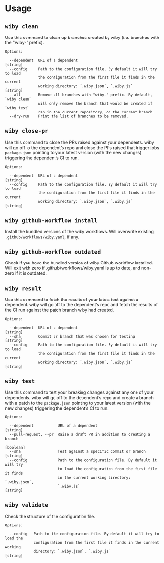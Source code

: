 # Usage
  

## `wiby clean`



Use this command to clean up branches created by wiby (i.e. branches with the
"wiby-" prefix).

```
Options:

  --dependent  URL of a dependent                                       [string]
  --config     Path to the configuration file. By default it will try to load
               the configuration from the first file it finds in the current
               working directory: `.wiby.json`, `.wiby.js`              [string]
  --all        Remove all branches with "wiby-" prefix. By default, `wiby clean`
               will only remove the branch that would be created if `wiby test`
               ran in the current repository, on the current branch.
  --dry-run    Print the list of branches to be removed.
```


## `wiby close-pr`



Use this command to close the PRs raised against your dependents. wiby will go
off to the dependent’s repo and close the PRs raised that trigger jobs
`package.json` pointing to your latest version (with the new changes) triggering
the dependent’s CI to run.

```
Options:

  --dependent  URL of a dependent                                       [string]
  --config     Path to the configuration file. By default it will try to load
               the configuration from the first file it finds in the current
               working directory: `.wiby.json`, `.wiby.js`              [string]
```


## `wiby github-workflow install`



Install the bundled versions of the wiby workflows. Will overwrite existing
`.github/workflows/wiby.yaml`, if any.




## `wiby github-workflow outdated`



Check if you have the bundled version of wiby Github workflow installed. Will
exit with zero if .github/workflows/wiby.yaml is up to date, and non-zero if it
is outdated.




## `wiby result`



Use this command to fetch the results of your latest test against a dependent.
wiby will go off to the dependent’s repo and fetch the results of the CI run
against the patch branch wiby had created.

```
Options:

  --dependent  URL of a dependent                                       [string]
  --sha        Commit or branch that was chosen for testing             [string]
  --config     Path to the configuration file. By default it will try to load
               the configuration from the first file it finds in the current
               working directory: `.wiby.json`, `.wiby.js`              [string]
```


## `wiby test`



Use this command to test your breaking changes against any one of your
dependents. wiby will go off to the dependent’s repo and create a branch with a
patch to the  `package.json` pointing to your latest version (with the new
changes) triggering the dependent’s CI to run.

```
Options:

  --dependent           URL of a dependent                              [string]
  --pull-request, --pr  Raise a draft PR in addition to creating a branch
                                                                       [boolean]
  --sha                 Test against a specific commit or branch        [string]
  --config              Path to the configuration file. By default it will try
                        to load the configuration from the first file it finds
                        in the current working directory: `.wiby.json`,
                        `.wiby.js`                                      [string]
```


## `wiby validate`



Check the structure of the configuration file.

```
Options:

  --config   Path to the configuration file. By default it will try to load the
             configuration from the first file it finds in the current working
             directory: `.wiby.json`, `.wiby.js`                        [string]
```

